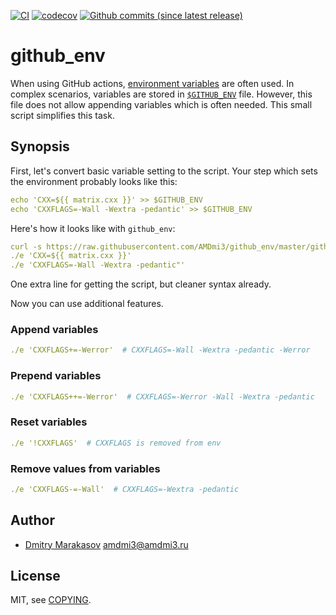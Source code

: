 [![CI](https://github.com/AMDmi3/github_env/actions/workflows/ci.yml/badge.svg)](https://github.com/AMDmi3/github_env/actions/workflows/ci.yml)
[![codecov](https://codecov.io/gh/AMDmi3/github_env/branch/master/graph/badge.svg?token=87aZsxlja2)](https://codecov.io/gh/AMDmi3/github_env)
[![Github commits (since latest release)](https://img.shields.io/github/commits-since/AMDmi3/github_env/latest.svg)](https://github.com/AMDmi3/github_env)

# github_env

When using GitHub actions, [environment
variables](https://docs.github.com/en/actions/learn-github-actions/environment-variables)
are often used. In complex scenarios, variables are stored in
[`$GITHUB_ENV`](https://docs.github.com/en/actions/using-workflows/workflow-commands-for-github-actions#setting-an-environment-variable)
file. However, this file does not allow appending variables which
is often needed. This small script simplifies this task.

## Synopsis

First, let's convert basic variable setting to the script. Your
step which sets the environment probably looks like this:
```yaml
echo 'CXX=${{ matrix.cxx }}' >> $GITHUB_ENV
echo 'CXXFLAGS=-Wall -Wextra -pedantic' >> $GITHUB_ENV
```

Here's how it looks like with `github_env`:
```yaml
curl -s https://raw.githubusercontent.com/AMDmi3/github_env/master/github_env.py > e; chmod 755 e
./e 'CXX=${{ matrix.cxx }}'
./e 'CXXFLAGS=-Wall -Wextra -pedantic"'
```

One extra line for getting the script, but cleaner syntax already.

Now you can use additional features.

### Append variables

```yaml
./e 'CXXFLAGS+=-Werror'  # CXXFLAGS=-Wall -Wextra -pedantic -Werror
```

### Prepend variables

```yaml
./e 'CXXFLAGS++=-Werror'  # CXXFLAGS=-Werror -Wall -Wextra -pedantic
```

### Reset variables

```yaml
./e '!CXXFLAGS'  # CXXFLAGS is removed from env
```

### Remove values from variables

```yaml
./e 'CXXFLAGS-=-Wall'  # CXXFLAGS=-Wextra -pedantic
```

## Author

- [Dmitry Marakasov](https://github.com/AMDmi3) <amdmi3@amdmi3.ru>

## License

MIT, see [COPYING](COPYING).
